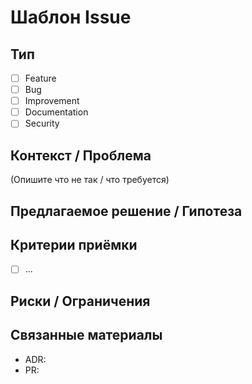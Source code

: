 # Шаблон Issue

## Тип
- [ ] Feature
- [ ] Bug
- [ ] Improvement
- [ ] Documentation
- [ ] Security

## Контекст / Проблема
(Опишите что не так / что требуется)

## Предлагаемое решение / Гипотеза

## Критерии приёмки
- [ ] ...

## Риски / Ограничения

## Связанные материалы
- ADR:
- PR:
